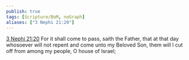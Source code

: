```yaml
---
publish: true
tags: [Scripture/BoM, noGraph]
aliases: ["3 Nephi 21:20"]
---
```

[3 Nephi 21:20](https://churchofjesuschrist.org/study/scriptures/bofm/3-ne/21?lang=eng&id=p20#p20) For it shall come to pass, saith the Father, that at that day whosoever will not repent and come unto my Beloved Son, them will I cut off from among my people, O house of Israel;
